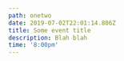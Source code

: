 ```yaml
---
path: onetwo
date: 2019-07-02T22:01:14.806Z
title: Some event title
description: Blah blah
time: '8:00pm'
---
```


